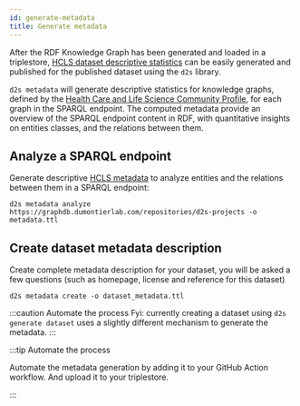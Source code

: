 ```yaml
---
id: generate-metadata
title: Generate metadata
---
```


After the RDF Knowledge Graph has been generated and loaded in a triplestore, [HCLS dataset descriptive statistics](https://www.w3.org/TR/hcls-dataset/) can be easily generated and published for the published dataset using the `d2s` library. 

`d2s metadata` will generate descriptive statistics for knowledge graphs, defined by the [Health Care and Life Science Community Profile](https://www.w3.org/TR/hcls-dataset/), for each graph in the SPARQL endpoint. The computed metadata provide an overview of the SPARQL endpoint content in RDF, with quantitative insights on entities classes, and the relations between them.

## Analyze a SPARQL endpoint

Generate descriptive [HCLS metadata](https://www.w3.org/TR/hcls-dataset/) to analyze entities and the relations between them in a SPARQL endpoint:

```
d2s metadata analyze https://graphdb.dumontierlab.com/repositories/d2s-projects -o metadata.ttl
```

## Create dataset metadata description

Create complete metadata description for your dataset, you will be  asked a few questions (such as homepage, license and reference for this  dataset)

```
d2s metadata create -o dataset_metadata.ttl
```

:::caution Automate the process
Fyi: currently creating a dataset using `d2s generate dataset` uses a slightly different mechanism to generate the metadata.
:::

:::tip Automate the process

Automate the metadata generation by adding it to your GitHub Action workflow. And upload it to your triplestore.

:::